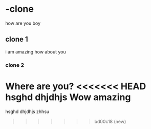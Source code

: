 # -clone
how are you boy
## clone 1
i am amazing how about you
### clone 2
Where are you?
<<<<<<< HEAD
hsghd dhjdhjs
Wow amazing
=======
hsghd dhjdhjs zhhsu
>>>>>>> bd00c18 (new)
